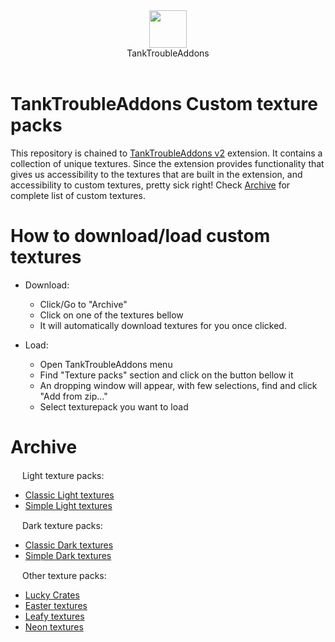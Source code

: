 <div align="center">
  <img src="https://raw.githubusercontent.com/kamarov-therussiantank/custom-tanktrouble-texturepacks/refs/heads/main/icon/addonsIcon.png" style="width: 60px;">
</div>

<div align="center">
  TankTroubleAddons
</div>

<br>

# TankTroubleAddons Custom texture packs
This repository is chained to [TankTroubleAddons v2](https://chromewebstore.google.com/detail/tanktroubleaddons/ekjcldgkpfdnnffgliempinlpnjioebk) extension. It contains a collection of unique textures. Since the extension provides functionality that gives us accessibility to the textures that are built in the extension, and accessibility to custom textures, pretty sick right! Check [Archive](https://github.com/kamarov-therussiantank/custom-tanktrouble-texturepacks/blob/main/README.md#archive) for complete list of custom textures.

# How to download/load custom textures
- Download:
  - Click/Go to "Archive"
  - Click on one of the textures bellow
  - It will automatically download textures for you once clicked.
 
- Load:
  - Open TankTroubleAddons menu
  - Find "Texture packs" section and click on the button bellow it
  - An dropping window will appear, with few selections, find and click "Add from zip..."
  - Select texturepack you want to load


# Archive
<div><img src="https://raw.githubusercontent.com/kamarov-therussiantank/custom-tanktrouble-texturepacks/refs/heads/main/tex-buttons/light-textures.png" style="width: 15px"> Light texture packs:<div/>
  
  - [Classic Light textures](https://github.com/kamarov-therussiantank/TankTroubleAddons-Custom-texture-packs/raw/refs/heads/main/texturepacks/Classic%20Light.zip)
  - [Simple Light textures](https://github.com/kamarov-therussiantank/custom-tanktrouble-texturepacks/raw/refs/heads/main/texturepacks/simple-light-texturepack.zip)
   
<div><img src="https://raw.githubusercontent.com/kamarov-therussiantank/custom-tanktrouble-texturepacks/refs/heads/main/tex-buttons/dark-textures.png" style="width: 15px"> Dark texture packs:<div/>
   
  - [Classic Dark textures](https://github.com/kamarov-therussiantank/TankTroubleAddons-Custom-texture-packs/raw/refs/heads/main/texturepacks/Classic%20Dark.zip)
  - [Simple Dark textures](https://github.com/kamarov-therussiantank/custom-tanktrouble-texturepacks/raw/refs/heads/main/texturepacks/simple-dark-texturepack.zip)

<div><img src="https://raw.githubusercontent.com/kamarov-therussiantank/custom-tanktrouble-texturepacks/refs/heads/main/tex-buttons/other-textures.png" style="width: 15px"> Other texture packs:<div/>
   
  - [Lucky Crates](https://github.com/kamarov-therussiantank/TankTroubleAddons-Custom-texture-packs/raw/refs/heads/main/texturepacks/Lucky%20Crate.zip)
  - [Easter textures](https://github.com/kamarov-therussiantank/TankTroubleAddons-Custom-texture-packs/raw/refs/heads/main/texturepacks/Easter.zip)
  - [Leafy textures](https://t.ly/leafy-theme)
  - [Neon textures](https://t.ly/C9k0G)

